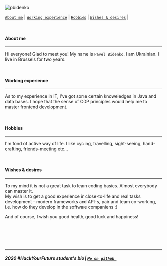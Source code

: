 
![pbidenko](https://user-images.githubusercontent.com/51489146/81755853-3a3b1580-94ba-11ea-9425-2be98eedcb0b.png)


 [` About me `](#about-me) |
 [` Working experience `](#working-experience) |
 [` Hobbies `](#hobbies) |
 [` Wishes & desires `](#wishes-&-desires) |

<br>

 ####  About me  
---

 Hi everyone! Glad to meet you! 
    My name is ` Pavel Bidenko `. I am Ukrainian. I live in Brussels for two years.

<br>
    
####  Working experience 
---
As to my experience in IT, I've got some certain knoweledges in Java and data bases. I hope that the sense of OOP principles would help me to master frontend development.

<br>

#### Hobbies 
---
 I'm fond of active way of life. I like cycling, travelling, sight-seeing,  hand-crafting, friends-meeting etc...

 <br>

 #### Wishes & desires
--- 
To my mind it is not a great task to learn coding basics. Almost everybody can master it.  
My wish is to get a good experience in close-to-life and real tasks development - modern frameworks and API-s, pair and team co-working, i.e. how do they develop in the software companiens ;)  

And of course, I wish you good health, good luck and happiness!

<br>
<br>
<br>
<br>

---
##### 2020 #HackYourFuture student's bio | [`Me on github `](http://pavelbidenko2018/github.com)











